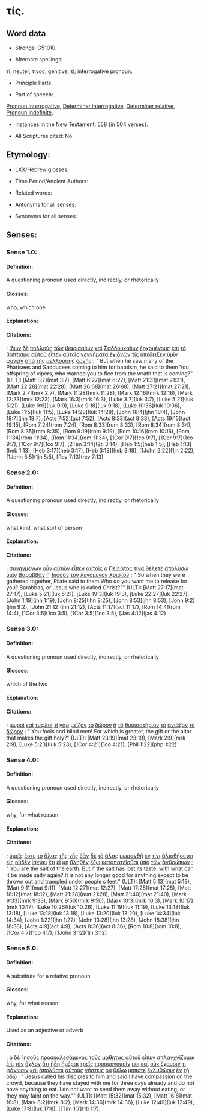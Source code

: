 # τίς.

<!-- Status: S2=NeedsReview -->
<!-- Lexica used for edits: BDAG, FFM, LN, A-S -->

## Word data

* Strongs: G51010.


* Alternate spellings:

τί;    neuter,
τίνος;   genitive,
τί; interrogative pronoun.

* Principle Parts: 

* Part of speech: 

[Pronoun interrogative](http://ugg.readthedocs.io/en/latest/pronoun_interrogative.html),
[Determiner interrogative](http://ugg.readthedocs.io/en/latest/determiner_interrogative.html),
[Determiner relative](http://ugg.readthedocs.io/en/latest/determiner_relative.html),
[Pronoun indefinite](http://ugg.readthedocs.io/en/latest/pronoun_indefinite.html).

* Instances in the New Testament: 558 {in 504 verses}.

* All Scriptures cited: No.

## Etymology: 

* LXX/Hebrew glosses: 

* Time Period/Ancient Authors: 

* Related words: 

* Antonyms for all senses:

* Synonyms for all senses: 

## Senses:

### Sense 1.0:

#### Definition: 

A questioning pronoun used directly, indirectly, or rhetorically

#### Glosses:

who, which one

#### Explanation:

#### Citations:

; [ἰδὼν](../G37080/01.md) [δὲ](../G11610/01.md) [πολλοὺς](../G41830/01.md) [τῶν](../G35880/01.md) [Φαρισαίων](../G53300/01.md) [καὶ](../G25320/01.md) [Σαδδουκαίων](../G45230/01.md) [ἐρχομένους](../G20640/01.md) [ἐπὶ](../G19090/01.md) [τὸ](../G35880/01.md) [βάπτισμα](../G09080/01.md) [αὐτοῦ](../G08460/01.md) [εἶπεν](../G30040/01.md) [αὐτοῖς](../G08460/01.md) [γεννήματα](../G10810/01.md) [ἐχιδνῶν](../G21910/01.md) [τίς](../G51010/01.md) [ὑπέδειξεν](../G52630/01.md) [ὑμῖν](../G47710/01.md) [φυγεῖν](../G53430/01.md) [ἀπὸ](../G05750/01.md) [τῆς](../G35880/01.md) [μελλούσης](../G31950/01.md) [ὀργῆς](../G37090/01.md)
; " But when he saw many of the Pharisees and Sadducees coming to him for baptism, he said to them You offspring of vipers, who warned you to flee from the wrath that is coming?" (ULT): 
[Matt 3:7](mat 3:7), [Matt 6:27](mat 6:27), [Matt 21:31](mat 21:31), [Matt 22:28](mat 22:28), [Matt 26:68](mat 26:68), [Matt 27:21](mat 27:21), [Mark 2:7](mrk 2:7), [Mark 11:28](mrk 11:28), [Mark 12:16](mrk 12:16), [Mark 12:23](mrk 12:23), [Mark 16:3](mrk 16:3), [Luke 3:7](luk 3:7), [Luke 5:21](luk 5:21), [Luke 9:9](luk 9:9), [Luke 9:18](luk 9:18), [Luke 10:36](luk 10:36), [Luke 11:5](luk 11:5), [Luke 14:28](luk 14:28), [John 18:4](jhn 18:4), [John 18:7](jhn 18:7), [Acts 7:52](act 7:52), [Acts 8:33](act 8:33), [Acts 19:15](act 19:15), [Rom 7:24](rom 7:24), [Rom 8:33](rom 8:33), [Rom 8:34](rom 8:34), [Rom 8:35](rom 8:35), [Rom 9:19](rom 9:19), [Rom 10:16](rom 10:16), [Rom 11:34](rom 11:34), [Rom 11:34](rom 11:34), [1Cor 9:7](1co 9:7), [1Cor 9:7](1co 9:7), [1Cor 9:7](1co 9:7), [2Tim 3:14](2ti 3:14), [Heb 1:5](heb 1:5), [Heb 1:13](heb 1:13), [Heb 3:17](heb 3:17), [Heb 3:18](heb 3:18), [1John 2:22](1jn 2:22), [1John 5:5](1jn 5:5), [Rev 7:13](rev 7:13)

### Sense 2.0:

#### Definition: 

A questioning pronoun used directly, indirectly, or rhetorically

#### Glosses:

what kind, what sort of person

#### Explanation:

#### Citations:

; [συνηγμένων](../G48630/01.md) [οὖν](../G37670/01.md) [αὐτῶν](../G08460/01.md) [εἶπεν](../G30040/01.md) [αὐτοῖς](../G08460/01.md) [ὁ](../G35880/01.md) [Πειλᾶτος](../G40910/01.md) [τίνα](../G51010/01.md) [θέλετε](../G23090/01.md) [ἀπολύσω](../G06300/01.md) [ὑμῖν](../G47710/01.md) [Βαραββᾶν](../G09120/01.md) [ἢ](../G22280/01.md) [Ἰησοῦν](../G24240/01.md) [τὸν](../G35880/01.md) [λεγόμενον](../G30040/01.md) [Χριστόν](../G55470/01.md)
; " So when they were gathered together, Pilate said to them Who do you want me to release for you? Barabbas, or Jesus who is called Christ?"" (ULT): 
[Matt 27:17](mat 27:17), [Luke 5:21](luk 5:21), [Luke 19:3](luk 19:3), [Luke 22:27](luk 22:27), [John 1:19](jhn 1:19), [John 8:25](jhn 8:25), [John 8:53](jhn 8:53), [John 9:2](jhn 9:2), [John 21:12](jhn 21:12), [Acts 11:17](act 11:17), [Rom 14:4](rom 14:4), [1Cor 3:5](1co 3:5), [1Cor 3:5](1co 3:5), [Jas 4:12](jas 4:12)

### Sense 3.0:

#### Definition: 

A questioning pronoun used directly, indirectly, or rhetorically

#### Glosses:

which of the two

#### Explanation:

#### Citations:

; [μωροὶ](../G34740/01.md) [καὶ](../G25320/01.md) [τυφλοί](../G51850/01.md) [τί](../G51010/01.md) [γὰρ](../G10630/01.md) [μεῖζον](../G31870/01.md) [τὸ](../G35880/01.md) [δῶρον](../G14350/01.md) [ἢ](../G22280/01.md) [τὸ](../G35880/01.md) [θυσιαστήριον](../G23790/01.md) [τὸ](../G35880/01.md) [ἁγιάζον](../G00370/01.md) [τὸ](../G35880/01.md) [δῶρον](../G14350/01.md)
; " You fools and blind men! For which is greater, the gift or the altar that makes the gift holy?" (ULT): 
[Matt 23:19](mat 23:19), [Mark 2:9](mrk 2:9), [Luke 5:23](luk 5:23), [1Cor 4:21](1co 4:21), [Phil 1:22](php 1:22)

### Sense 4.0:

#### Definition: 

A questioning pronoun used directly, indirectly, or rhetorically

#### Glosses:

why, for what reason

#### Explanation:

#### Citations:

; [ὑμεῖς](../G47710/01.md) [ἐστε](../G99999/01.md) [τὸ](../G35880/01.md) [ἅλας](../G02170/01.md) [τῆς](../G35880/01.md) [γῆς](../G10930/01.md) [ἐὰν](../G14370/01.md) [δὲ](../G11610/01.md) [τὸ](../G35880/01.md) [ἅλας](../G02170/01.md) [μωρανθῇ](../G34710/01.md) [ἐν](../G17220/01.md) [τίνι](../G51010/01.md) [ἁλισθήσεται](../G02330/01.md) [εἰς](../G15190/01.md) [οὐδὲν](../G37620/01.md) [ἰσχύει](../G24800/01.md) [ἔτι](../G20890/01.md) [εἰ](../G14870/01.md) [μὴ](../G33610/01.md) [βληθὲν](../G09060/01.md) [ἔξω](../G18540/01.md) [καταπατεῖσθαι](../G26620/01.md) [ὑπὸ](../G52590/01.md) [τῶν](../G35880/01.md) [ἀνθρώπων](../G04440/01.md)
; " You are the salt of the earth. But if the salt has lost its taste, with what can it be made salty again? It is not any longer good for anything except to be thrown out and trampled under people s feet." (ULT): 
[Matt 5:13](mat 5:13), [Matt 9:11](mat 9:11), [Matt 12:27](mat 12:27), [Matt 17:25](mat 17:25), [Matt 18:12](mat 18:12), [Matt 21:28](mat 21:28), [Matt 21:40](mat 21:40), [Mark 9:33](mrk 9:33), [Mark 9:50](mrk 9:50), [Mark 10:3](mrk 10:3), [Mark 10:17](mrk 10:17), [Luke 10:26](luk 10:26), [Luke 11:19](luk 11:19), [Luke 13:18](luk 13:18), [Luke 13:18](luk 13:18), [Luke 13:20](luk 13:20), [Luke 14:34](luk 14:34), [John 1:22](jhn 1:22), [John 13:28](jhn 13:28), [John 18:38](jhn 18:38), [Acts 4:9](act 4:9), [Acts 8:36](act 8:36), [Rom 10:8](rom 10:8), [1Cor 4:7](1co 4:7), [1John 3:12](1jn 3:12)

### Sense 5.0:

#### Definition: 

A substitute for a relative pronoun

#### Glosses:

why, for what reason

#### Explanation:

Used as an adjective or adverb

#### Citations:

; [ὁ](../G35880/01.md) [δὲ](../G11610/01.md) [Ἰησοῦς](../G24240/01.md) [προσκαλεσάμενος](../G43410/01.md) [τοὺς](../G35880/01.md) [μαθητὰς](../G31010/01.md) [αὐτοῦ](../G08460/01.md) [εἶπεν](../G30040/01.md) [σπλαγχνίζομαι](../G46970/01.md) [ἐπὶ](../G19090/01.md) [τὸν](../G35880/01.md) [ὄχλον](../G37930/01.md) [ὅτι](../G37540/01.md) [ἤδη](../G22350/01.md) [ἡμέραι](../G22500/01.md) [τρεῖς](../G51400/01.md) [προσμένουσίν](../G43570/01.md) [μοι](../G14730/01.md) [καὶ](../G25320/01.md) [οὐκ](../G37560/01.md) [ἔχουσιν](../G21920/01.md) [τι](../G51000/01.md) [φάγωσιν](../G20680/01.md) [καὶ](../G25320/01.md) [ἀπολῦσαι](../G06300/01.md) [αὐτοὺς](../G08460/01.md) [νήστεις](../G35230/01.md) [οὐ](../G37560/01.md) [θέλω](../G23090/01.md) [μήποτε](../G33790/01.md) [ἐκλυθῶσιν](../G15900/01.md) [ἐν](../G17220/01.md) [τῇ](../G35880/01.md) [ὁδῷ](../G35980/01.md)
; " Jesus called his disciples to him and said I have compassion on the crowd, because they have stayed with me for three days already and do not have anything to eat. I do not want to send them away without eating, or they may faint on the way."" (ULT): 
[Matt 15:32](mat 15:32), [Matt 16:8](mat 16:8), [Mark 8:2](mrk 8:2), [Mark 14:36](mrk 14:36), [Luke 12:49](luk 12:49), [Luke 17:8](luk 17:8), [1Tim 1:7](1ti 1:7).
